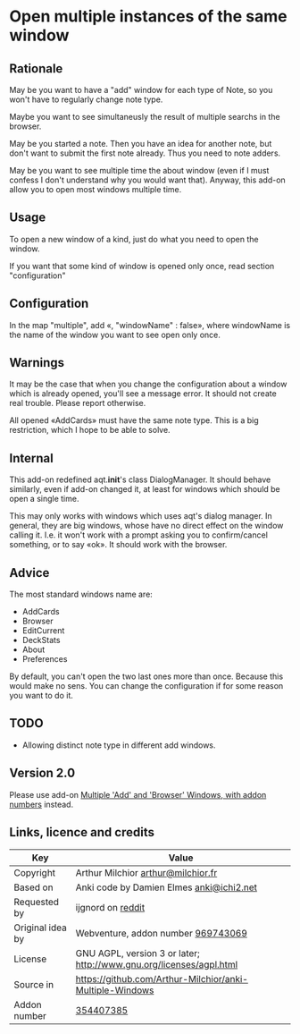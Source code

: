 # Open multiple instances of the same window
## Rationale
May be you want to have a "add" window for each type of Note, so you
won't have to regularly change note type.

Maybe you want to see simultaneusly the result of multiple searchs in
the browser.

May be you started a note. Then you have an idea for another note, but
don't want to submit the first note already. Thus you need to note
adders.

May be you want to see multiple time the about window (even if I must
confess I don't understand why you would want that). Anyway, this
add-on allow you to open most windows multiple time.
## Usage
To open a new window of a kind, just do what you need to open the
window. 

If you want that some kind of window is opened only once, read section
"configuration"


## Configuration
In the map "multiple", add «, "windowName" : false», where windowName
is the name of the window you want to see open only once.

## Warnings
It may be the case that when you change the configuration about a
window which is already opened, you'll see a message error. It should
not create real trouble. Please report otherwise.

All opened «AddCards» must have the same note type. This is a big
restriction, which I hope to be able to solve.

## Internal
This add-on redefined aqt.__init__'s class DialogManager. It should
behave similarly, even if add-on changed it, at least for windows
which should be open a single time.

This may only works with windows which uses aqt's dialog manager. In
general, they are big windows, whose have no direct effect on the
window calling it. I.e. it won't work with a prompt asking you to
confirm/cancel something, or to say «ok». It should work with the
browser.


## Advice
The most standard windows name are:
* AddCards
* Browser
* EditCurrent
* DeckStats
* About
* Preferences

By default, you can't open the two last ones more than once. Because
this would make no sens. You can change the configuration if for some
reason you want to do it.
## TODO
* Allowing distinct note type in different add windows.

## Version 2.0
Please use add-on [Multiple 'Add' and 'Browser' Windows, with addon
numbers](https://ankiweb.net/shared/info/969743069) instead.
## Links, licence and credits

Key         |Value
------------|-------------------------------------------------------------------
Copyright   | Arthur Milchior <arthur@milchior.fr>
Based on    | Anki code by Damien Elmes <anki@ichi2.net>
Requested by| ijgnord on [reddit](https://www.reddit.com/r/Anki/comments/9z4fuv/do_you_want_miss_some_addons_you_loved_in_anki_20/ea6f2lw/)
Original idea by | Webventure, addon number [969743069](https://ankiweb.net/shared/info/969743069)
License     | GNU AGPL, version 3 or later; http://www.gnu.org/licenses/agpl.html
Source in   | https://github.com/Arthur-Milchior/anki-Multiple-Windows
Addon number| [354407385](https://ankiweb.net/shared/info/354407385)

